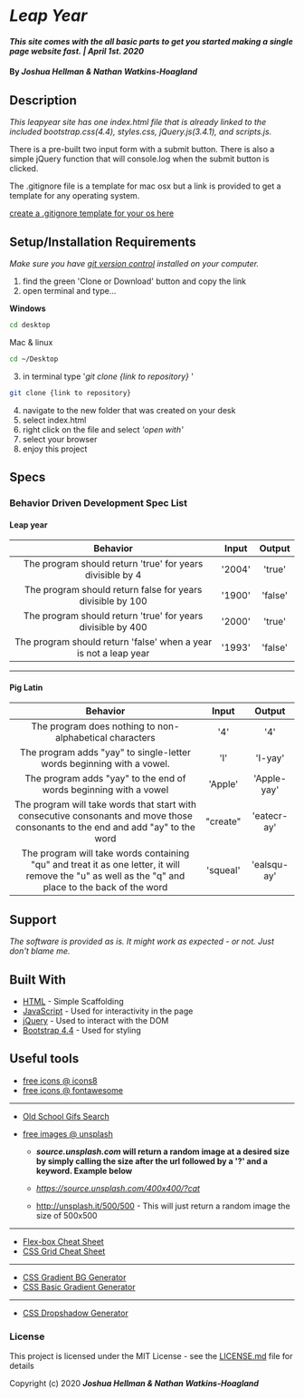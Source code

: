 # _Leap Year_

#### _This site comes with the all basic parts to get you started making a single page website fast. | April 1st. 2020_

#### By _**Joshua Hellman & Nathan Watkins-Hoagland**_

## Description

_This leapyear site has one index.html file that is already linked to the included bootstrap.css(4.4), styles.css, jQuery.js(3.4.1), and scripts.js._

There is a pre-built two input form with a submit button. There is also a simple jQuery function that will console.log when the submit button is clicked.

The .gitignore file is a template for mac osx but a link is provided to get a template for any operating system.

[create a .gitignore template for your os here](https://www.gitignore.io/)

## Setup/Installation Requirements

_Make sure you have [git version control](https://git-scm.com/downloads) installed on your computer._

1. find the green 'Clone or Download' button and copy the link
2. open terminal and type...

**Windows**

```sh
cd desktop
```

Mac & linux

```sh
cd ~/Desktop
```

3.  in terminal type '_git clone {link to repository}_ '

```sh
git clone {link to repository}
```

4. navigate to the new folder that was created on your desk
5. select index.html
6. right click on the file and select _'open with'_
7. select your browser
8. enjoy this project

## Specs

### Behavior Driven Development Spec List
#### Leap year
|                          Behavior                          | Input  | Output  |
| :--------------------------------------------------------: | :----: | :-----: |
| The program should return 'true' for years divisible by 4  | '2004' | 'true'  |
| The program should return false for years divisible by 100 | '1900' | 'false' |  
| The program should return 'true' for years divisible by 400 | '2000' | 'true' |
| The program should return 'false' when a year is not a leap year | '1993' | 'false' |
---
#### Pig Latin 
|                          Behavior                          | Input  | Output  |
| :--------------------------------------------------------: | :----: | :-----: |
| The program does nothing to non-alphabetical characters | '4' | '4'  |
| The program adds "yay" to single-letter words beginning with a vowel. | 'I' | 'I-yay' |  
| The program adds "yay" to the end of words beginning with a vowel | 'Apple' | 'Apple-yay' |
| The program will take words that start with consecutive consonants and move those consonants to the end and add "ay" to the word | "create"| 'eatecr-ay' |
| The program will take words containing "qu" and treat it as one letter, it will remove the "u" as well as the "q" and place to the back of the word| 'squeal' | 'ealsqu-ay' |


## Support

_The software is provided as is. It might work as expected - or not. Just don't blame me._

## Built With

- [HTML](https://developer.mozilla.org/en-US/docs/Web/HTML) - Simple Scaffolding
- [JavaScript](https://developer.mozilla.org/en-US/docs/Web/JavaScript) - Used for interactivity in the page
- [jQuery](https://jquery.com/) - Used to interact with the DOM
- [Bootstrap 4.4](https://getbootstrap.com/) - Used for styling

## Useful tools

- [free icons @ icons8](https://icons8.com/)
- [free icons @ fontawesome](https://fontawesome.com/)

---

- [Old School Gifs Search](https://gifcities.org/)
- [free images @ unsplash](https://unsplash.com/)

  - **_source.unsplash.com_ will return a random image at a desired size by simply calling the size after the url followed by a '?' and a keyword. Example below**

  - _https://source.unsplash.com/400x400/?cat_
  - http://unsplash.it/500/500 - This will just return a random image the size of 500x500

---

- [Flex-box Cheat Sheet](http://yoksel.github.io/flex-cheatsheet/)
- [CSS Grid Cheat Sheet](http://grid.malven.co/)

---

- [CSS Gradient BG Generator](https://mycolor.space/gradient)
- [CSS Basic Gradient Generator](https://cssgradient.io/)

---

- [CSS Dropshadow Generator](https://cssgenerator.org/box-shadow-css-generator.html)

### License

This project is licensed under the MIT License - see the [LICENSE.md](LICENSE.md) file for details

Copyright (c) 2020 **_Joshua Hellman & Nathan Watkins-Hoagland_**
